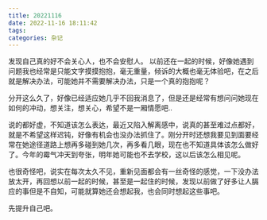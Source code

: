 ```yaml
---
title: 20221116
date: 2022-11-16 18:11:42
tags:
categories: 杂记
---
```

发现自己真的好不会关心人，也不会安慰人。
以前还在一起的时候，好像她遇到问题我也经常是只能文字摸摸抱抱，毫无重量，倾诉的大概也毫无体验吧，在之后就是解决办法，可能她并不需要解决办法，只是一个真的抱抱呢？

分开这么久了，好像已经适应她几乎不回我消息了，但是还是经常有想问问她现在如何的冲动，想关注，想关心，希望不是一厢情愿吧..

说的都好虚，不知道该怎么表达，最近又陷入解离感中，说真的甚至难过点都好，就是不希望这样迟钝，好像有机会也没办法抓住了。刚分开时还想我要见到面要经常在她途径道路上想再多碰到她几次，再多看几眼，现在也不知道具体该怎么做好了。今年的霉气冲天到夸张，明年她可能也不去学校，这以后该怎么相见呢。

也很奇怪吧，说实在每次太久不见，重新见面都会有一丝奇怪的感觉，一下没办法放太开，再回想以前一起的时候，甚至是一起住的时候，发现以前做了好多让人膈应的事但是不自知，可能就算她还会想起我，也会同时想起这些事吧。

先提升自己吧。



